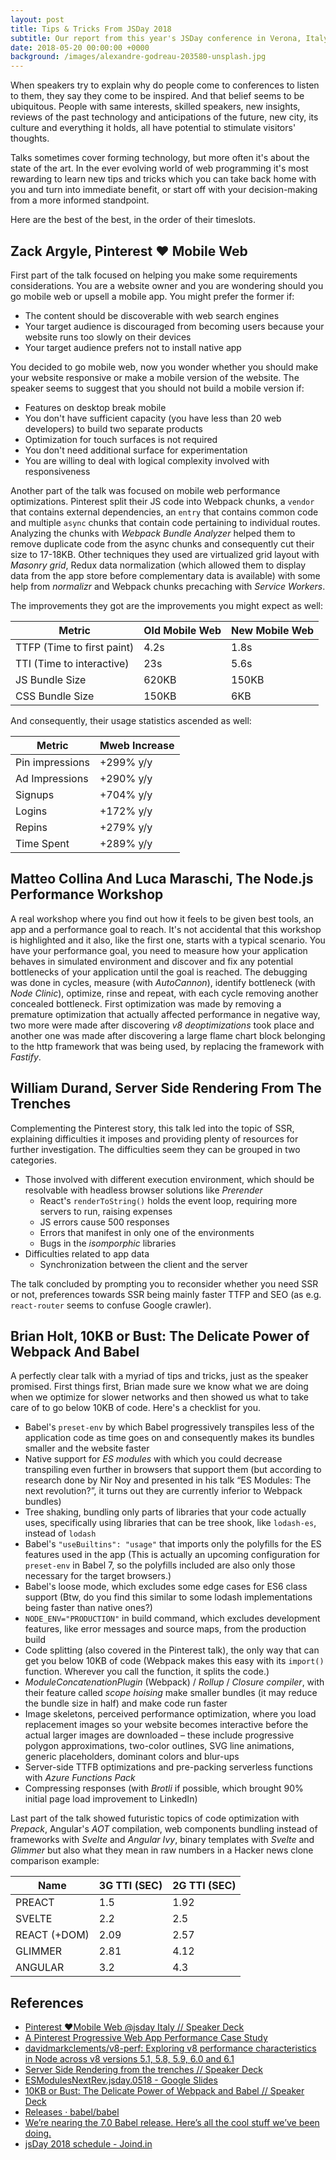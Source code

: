 ```yaml
---
layout: post
title: Tips & Tricks From JSDay 2018
subtitle: Our report from this year's JSDay conference in Verona, Italy. Find out which talks we've highlighted and consider the best, and replenish your toolbox with tips & tricks from the trenches of JavaScript.
date: 2018-05-20 00:00:00 +0000
background: /images/alexandre-godreau-203580-unsplash.jpg
---
```


When speakers try to explain why do people come to conferences to listen to them, they say they come to be inspired. And that belief seems to be ubiquitous. People with same interests, skilled speakers, new insights, reviews of the past technology and anticipations of the future, new city, its culture and everything it holds, all have potential to stimulate visitors' thoughts.

Talks sometimes cover forming technology, but more often it's about the state of the art. In the ever evolving world of web programming it's most rewarding to learn new tips and tricks which you can take back home with you and turn into immediate benefit, or start off with your decision-making from a more informed standpoint.

Here are the best of the best, in the order of their timeslots.

## Zack Argyle, Pinterest ❤️ Mobile Web

First part of the talk focused on helping you make some requirements considerations. You are a website owner and you are wondering should you go mobile web or upsell a mobile app. You might prefer the former if:

- The content should be discoverable with web search engines
- Your target audience is discouraged from becoming users because your website runs too slowly on their devices
- Your target audience prefers not to install native app

You decided to go mobile web, now you wonder whether you should make your website responsive or make a mobile version of the website.
The speaker seems to suggest that you should not build a mobile version if:

- Features on desktop break mobile
- You don't have sufficient capacity (you have less than 20 web developers) to build two separate products
- Optimization for touch surfaces is not required
- You don't need additional surface for experimentation
- You are willing to deal with logical complexity involved with responsiveness

Another part of the talk was focused on mobile web performance optimizations. Pinterest split their JS code into Webpack chunks, a `vendor` that contains external dependencies, an `entry` that contains common code and multiple `async` chunks that contain code pertaining to individual routes. Analyzing the chunks with *Webpack Bundle Analyzer* helped them to remove duplicate code from the async chunks and consequently cut their size to 17-18KB. Other techniques they used are virtualized grid layout with *Masonry grid*, Redux data normalization (which allowed them to display data from the app store before complementary data is available) with some help from *normalizr* and Webpack chunks precaching with *Service Workers*.

The improvements they got are the improvements you might expect as well:

<table class="table">
  <thead>
    <tr>
      <th>Metric</th>
      <th>Old Mobile Web</th>
      <th>New Mobile Web</th>
    </tr>
  </thead>
  <tbody>
    <tr>
      <td>TTFP (Time to first paint)</td>
      <td>4.2s</td>
      <td>1.8s</td>
    </tr>
    <tr>
      <td>TTI (Time to interactive)</td>
      <td>23s</td>
      <td>5.6s</td>
    </tr>
    <tr>
      <td>JS Bundle Size</td>
      <td>620KB</td>
      <td>150KB</td>
    </tr>
    <tr>
      <td>CSS Bundle Size</td>
      <td>150KB</td>
      <td>6KB</td>
    </tr>
  </tbody>
</table>

And consequently, their usage statistics ascended as well:

<table class="table">
  <thead>
    <tr>
      <th>Metric</th>
      <th>Mweb Increase</th>
    </tr>
  </thead>
  <tbody>
    <tr>
      <td>Pin impressions</td>
      <td>+299% y/y</td>
    </tr>
    <tr>
      <td>Ad Impressions</td>
      <td>+290% y/y</td>
    </tr>
    <tr>
      <td>Signups</td>
      <td>+704% y/y</td>
    </tr>
    <tr>
      <td>Logins</td>
      <td>+172% y/y</td>
    </tr>
    <tr>
      <td>Repins</td>
      <td>+279% y/y</td>
    </tr>
    <tr>
      <td>Time Spent</td>
      <td>+289% y/y</td>
    </tr>
  </tbody>
</table>

## Matteo Collina And Luca Maraschi, The Node.js Performance Workshop

A real workshop where you find out how it feels to be given best tools, an app and a performance goal to reach. It's not accidental that this workshop is highlighted and it also, like the first one, starts with a typical scenario. You have your performance goal, you need to measure how your application behaves in simulated environment and discover and fix any potential bottlenecks of your application until the goal is reached. The debugging was done in cycles, measure (with *AutoCannon*), identify bottleneck (with *Node Clinic*), optimize, rinse and repeat, with each cycle removing another concealed bottleneck. First optimization was made by removing a premature optimization that actually affected performance in negative way, two more were made after discovering *v8 deoptimizations* took place and another one was made after discovering a large flame chart block belonging to the http framework that was being used, by replacing the framework with *Fastify*.

## William Durand, Server Side Rendering From The Trenches

Complementing the Pinterest story, this talk led into the topic of SSR, explaining difficulties it imposes and providing plenty of resources for further investigation. The difficulties seem they can be grouped in two categories.

- Those involved with different execution environment, which should be resolvable with headless browser solutions like *Prerender*
  - React's `renderToString()` holds the event loop, requiring more servers to run, raising expenses
  - JS errors cause 500 responses
  - Errors that manifest in only one of the environments
  - Bugs in the *isomporphic* libraries
- Difficulties related to app data
  - Synchronization between the client and the server

The talk concluded by prompting you to reconsider whether you need SSR or not, preferences towards SSR being mainly faster TTFP and SEO (as e.g. `react-router` seems to confuse Google crawler).

## Brian Holt, 10KB or Bust: The Delicate Power of Webpack And Babel

A perfectly clear talk with a myriad of tips and tricks, just as the speaker promised. First things first, Brian made sure we know what we are doing when we optimize for slower networks and then showed us what to take care of to go below 10KB of code. Here's a checklist for you.

- Babel's `preset-env` by which Babel progressively transpiles less of the application code as time goes on and consequently makes its bundles smaller and the website faster
- Native support for *ES modules* with which you could decrease transpiling even further in browsers that support them (but according to research done by Nir Noy and presented in his talk “ES Modules: The next revolution?”, it turns out they are currently inferior to Webpack bundles)
- Tree shaking, bundling only parts of libraries that your code actually uses, specifically using libraries that can be tree shook, like `lodash-es`, instead of `lodash`
- Babel's `"useBuiltins": "usage"` that imports only the polyfills for the ES features used in the app (This is actually an upcoming configuration for `preset-env` in Babel 7, so the polyfills included are also only those necessary for the target browsers.)
- Babel's loose mode, which excludes some edge cases for ES6 class support (Btw, do you find this similar to some lodash implementations being faster than native ones?)
- `NODE_ENV="PRODUCTION"` in build command, which excludes development features, like error messages and source maps, from the production build
- Code splitting (also covered in the Pinterest talk), the only way that can get you below 10KB of code (Webpack makes this easy with its `import()` function. Wherever you call the function, it splits the code.)
- *ModuleConcatenationPlugin* (Webpack) / *Rollup* / *Closure compiler*, with their feature called *scope hoising* make smaller bundles (it may reduce the bundle size in half) and make code run faster
- Image skeletons, perceived performance optimization, where you load replacement images so your website becomes interactive before the actual larger images are downloaded – these include progressive polygon approximations, two-color outlines, SVG line animations, generic placeholders, dominant colors and blur-ups
- Server-side TTFB optimizations and pre-packing serverless functions with *Azure Functions Pack*
- Compressing responses (with *Brotli* if possible, which brought 90% initial page load improvement to LinkedIn)

Last part of the talk showed futuristic topics of code optimization with *Prepack*, Angular's *AOT* compilation, web components bundling instead of frameworks with *Svelte* and *Angular Ivy*, binary templates with *Svelte* and *Glimmer* but also what they mean in raw numbers in a Hacker news clone comparison example:

<table class="table">
  <thead>
    <tr>
      <th>Name</th>
      <th>3G TTI (SEC)</th>
      <th>2G TTI (SEC)</th>
    </tr>
  </thead>
  <tbody>
    <tr>
      <td>PREACT</td>
      <td>1.5</td>
      <td>1.92</td>
    </tr>
    <tr>
      <td>SVELTE</td>
      <td>2.2</td>
      <td>2.5</td>
    </tr>
    <tr>
      <td>REACT (+DOM)</td>
      <td>2.09</td>
      <td>2.57</td>
    </tr>
    <tr>
      <td>GLIMMER</td>
      <td>2.81</td>
      <td>4.12</td>
    </tr>
    <tr>
      <td>ANGULAR</td>
      <td>3.2</td>
      <td>4.3</td>
    </tr>
  </tbody>
</table>

## References

- [Pinterest ❤️Mobile Web @jsday Italy // Speaker Deck](https://speakerdeck.com/zackargyle/pinterest-mobile-web-at-jsday-italy)
- [A Pinterest Progressive Web App Performance Case Study](https://medium.com/dev-channel/a-pinterest-progressive-web-app-performance-case-study-3bd6ed2e6154)
- [davidmarkclements/v8-perf: Exploring v8 performance characteristics in Node across v8 versions 5.1, 5.8, 5.9, 6.0 and 6.1](https://github.com/davidmarkclements/v8-perf)
- [Server Side Rendering from the trenches // Speaker Deck](https://speakerdeck.com/willdurand/server-side-rendering-from-the-trenches)
- [ESModulesNextRev.jsday.0518 - Google Slides](https://goo.gl/qRzeY3)
- [10KB or Bust: The Delicate Power of Webpack and Babel // Speaker Deck](https://speakerdeck.com/btholt/10kb-or-bust-the-delicate-power-of-webpack-and-babel)
- [Releases · babel/babel](https://github.com/babel/babel/releases)
- [We’re nearing the 7.0 Babel release. Here’s all the cool stuff we’ve been doing.](https://medium.freecodecamp.org/were-nearing-the-7-0-babel-release-here-s-all-the-cool-stuff-we-ve-been-doing-8c1ade684039)
- [jsDay 2018 schedule - Joind.in](https://joind.in/event/jsday-2018/schedule/list)

